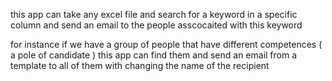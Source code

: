 this app can take any excel file and search for a keyword in a specific column and send an email to the people asscocaited with this keyword 

for instance if we have a group of people that have different competences ( a pole of candidate ) this app can find them and send an email from a template to all of them with changing the name of the recipient 
